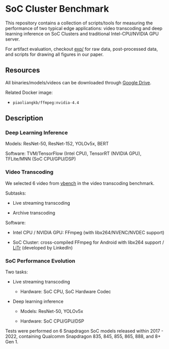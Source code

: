 # SoC Cluster Benchmark

This repository contains a collection of scripts/tools for measuring the performance of two typical edge applications: video transcoding and deep learning inference on SoC Clusters and traditional Intel-CPU/NVIDIA GPU server.

For artifact evaluation, checkout [exp/](./exp/) for raw data, post-processed data, and scripts for drawing all figures in our paper.

## Resources

All binaries/models/videos can be downloaded through [Google Drive](https://drive.google.com/drive/folders/1B3vnQUeN1rniQCeaH6CIuf1zYi2d4Z1B?usp=sharing).

Related Docker image:

- `piaoliangkb/ffmpeg:nvidia-4.4`

## Description

### Deep Learning Inference

Models: ResNet-50, ResNet-152, YOLOv5x, BERT

Software: TVM/TensorFlow (Intel CPU), TensorRT (NVIDIA GPU), TFLite/MNN (SoC CPU/GPU/DSP)


### Video Transcoding

We selected 6 video from [vbench](http://arcade.cs.columbia.edu/vbench/) in the video transcoding benchmark.

Subtasks:

- Live streaming transcoding

- Archive transcoding

Software:

- Intel CPU / NVIDIA GPU: FFmpeg (with libx264/NVENC/NVDEC support)

- SoC Cluster: cross-compiled FFmpeg for Android with libx264 support / [LiTr](https://github.com/linkedin/LiTr) (developed by LinkedIn)

### SoC Performance Evolution

Two tasks:

- Live streaming transcoding

    - Hardware: SoC CPU, SoC Hardware Codec

- Deep learning inference

    - Models: ResNet-50, YOLOv5x

    - Hardware: SoC CPU/GPU/DSP

Tests were performed on 6 Snapdragon SoC models released within 2017 - 2022, containing Qualcomm Snapdragon 835, 845, 855, 865, 888, and 8+ Gen 1.